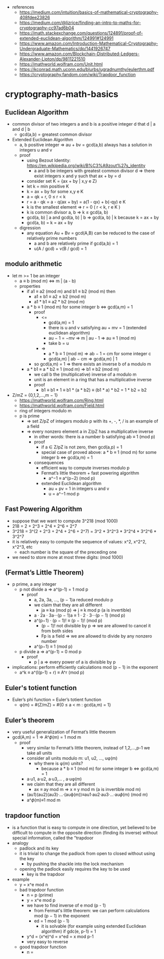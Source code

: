 * references
    * https://medium.com/intuition/basics-of-mathematical-cryptography-408fdee23826
    * https://medium.com/@lizrice/finding-an-intro-to-maths-for-cryptography-cc97ad6b04
    * https://math.stackexchange.com/questions/124891/proof-of-extended-euclidean-algorithm/124991#124991
    * https://www.amazon.com/Introduction-Mathematical-Cryptography-Undergraduate-Mathematics/dp/1441926747
    * https://www.amazon.com/Blockchain-Distributed-Ledgers-Alexander-Lipton/dp/9811221510
    * https://mathworld.wolfram.com/Unit.html
    * https://kconrad.math.uconn.edu/blurbs/ugradnumthy/eulerthm.pdf
    * https://cryptography.fandom.com/wiki/Trapdoor_function

# cryptography-math-basics

## Euclidean Algorithm
* common divisor of two integers a and b is a positive integer d that d | a and d | b
    * gcd(a,b) = greatest common divisor
* Extended Euclidean Algorithm
    * a, b positive integer => au + bv = gcd(a,b) always has a solution in integers u and v
    * proof
        * using Bezout Identity: https://en.wikipedia.org/wiki/B%C3%A9zout%27s_identity
            *  a and b be integers with greatest common divisor d => there exist integers x and y such that ax + by = d
        * consider set K = {ax + by | x,y e Z}
        * let k = min positive K
        * k = ax + by for some x,y e K
        * a = qk + r, 0 ≤ r < k
        * r = a - qk
            = a - q(ax + by)
            = a(1 - qx) + b(-qy) e K
        * k is the smallest element => r = 0 ( r < k, r e K )
        * k is common divisor a, b => k ≤ gcd(a, b)
        * gcd(a, b) | a and gcd(a, b) | b => gcd(a, b) | k because k = ax + by
        * gcd(a, b) = k = ax + by
    * digression
        * any equation Au + Bv = gcd(A,B) can be reduced to the case of relatively prime numbers
            * a and b are relatively prime if gcd(a,b) = 1
            * u(A / gcd) + v(B / gcd) = 1

## modulo arithmetic
* let m >= 1 be an integer
    * a ≡ b (mod m) <=> m | (a - b)
    * properties
        * if a1 ≡ a2 (mod m) and b1 ≡ b2 (mod m) then
            * a1 ± b1 ≡ a2 ± b2 (mod m)
            * a1 * b1 ≡ a2 * b2 (mod m)
        * a * b ≡ 1 (mod m) for some integer b <=> gcd(a,m) = 1
            * proof
                * <=
                    * gcd(a,m) = 1
                    * there is u and v satisfying au + mv = 1 (extended euclidean algorithm)
                    * au − 1 = −mv => m | au - 1 => au ≡ 1 (mod m)
                    * take b = u
                * =>
                    * a * b ≡ 1 (mod m) => ab − 1 = cm for some integer c
                    * gcd(a,m) | ab − cm => gcd(a,m) | 1
            * so gcd(a,m) = 1 => there exists an inverse b of a modulo m
        * a * b1 ≡ a * b2 ≡ 1 (mod m) => b1 ≡ b2 (mod m)
            * we call b the (multiplicative) inverse of a modulo m
            * unit is an element in a ring that has a multiplicative inverse
            * proof
                * b1 ≡ b1 * 1 ≡ b1 * (a * b2) ≡ (b1 * a) * b2 = 1 * b2 = b2
* Z/mZ = {0,1,2,...,m − 1}
    * https://mathworld.wolfram.com/Ring.html
    * https://mathworld.wolfram.com/Field.html
    * ring of integers modulo m
    * p is prime
        * => set Z/pZ of integers modulo p with its +, -, *, / is an example of a field
        * => every nonzero element a in Z/pZ has a multiplicative inverse
            * in other words: there is a number b satisfying ab ≡ 1 (mod p)
            * proof
                * if a ∈ Z/pZ is not zero, then gcd(a,p) = 1
                * special case of proved above: a * b ≡ 1 (mod m) for some integer b <=> gcd(a,m) = 1
            * consequences
                * efficient way to compute inverses modulo p
                * Fermat’s little theorem + fast powering algorithm
                    * a^−1 ≡ a^(p−2) (mod p)
                * extended Euclidean algorithm
                    * au + pv = 1 in integers u and v
                    * u = a^−1 mod p


## Fast Powering Algorithm
* suppose that we want to compute 3^218 (mod 1000)
* 218 = 2 + 2^3 + 2^4 + 2^6 + 2^7
* 3^218 = 3^(2 + 2^3 + 2^4 + 2^6 + 2^7) = 3^2 * 3^2^3 * 3^2^4 * 3^2^6 * 3^2^7
* it is relatively easy to compute the sequence of values: x^2, x^2^2, x^2^3, etc
    * each number is the square of the preceding one
* we need to store more at most three digits: (mod 1000)


## (Fermat’s Little Theorem)
* p prime, a any integer
    * p not divide a => a^(p-1) = 1 mod p
        * proof
            * a, 2a, 3a, ..., (p − 1)a reduced modulo p
            * we claim that they are all different
                * ja ≡ ka (mod p) => j ≡ k mod p (a is invertible)
            * a · 2a · 3a···(p − 1)a ≡ 1 · 2 · 3···(p − 1) (mod p)
            * a^(p−1) · (p − 1)! ≡ (p − 1)! (mod p)
                * (p − 1)! not divisible by p => we are allowed to cancel it from both sides
                * Fp is a field => we are allowed to divide by any nonzero number
            * a^(p−1) ≡ 1 (mod p)
    * p divide a => a^(p-1) = 0 mod p
        * proof
            * p | a => every power of a is divisible by p
* implications: perform efficiently calculations mod (p − 1) in the exponent
    * a^k ≡ a^(l(p-1) + r) ≡ A^r (mod p)

## Euler's totient function
* Euler’s phi function = Euler’s totient function
    * φ(m) = #(Z/mZ) = #{0 ≤ a < m : gcd(a,m) = 1}

## Euler’s theorem
* very useful generalization of Fermat’s little theorem
* gcd(A,m) = 1 => A^𝜙(m) = 1 mod m
    * proof
        * very similar to Fermat’s little theorem, instead of 1,2,...,p-1 we take all units
        * consider all units modulo m: u1, u2, ..., uφ(m)
            * why there is φ(m) units?
                * because a * b ≡ 1 (mod m) for some integer b <=> gcd(a,m) = 1
        * a·u1, a·u2, a·u3,... , a·uφ(m)
        * we claim that they are all different
            * ax ≡ ay mod m => x ≡ y mod m (a is invertible mod m)
        * (au1)(au2)(au3)·...·(auϕ(m))≡au1·au2·au3·...·au𝜙(m) (mod m)
        * a^𝜙(m)≡1 mod m

## trapdoor function
* is a function that is easy to compute in one direction, yet believed to be difficult to compute in the opposite
direction (finding its inverse) without special information, called the "trapdoor
* analogy
    * padlock and its key
    * it is trivial to change the padlock from open to closed without using the key
        * by pushing the shackle into the lock mechanism
    * opening the padlock easily requires the key to be used
        * key is the trapdoor
* example
    * y = x^e mod n
    * bad trapdoor function
        * n = p (prime)
        * y = x^e mod p
        * we have to find inverse of e mod (p - 1)
            * from Fermat's little theorem: we can perform calculations mod (p − 1) in the exponent
            * ed = 1 mod (p - 1)
                * it is solvable (for example using extended Euclidean algorithm) if gdc(e, p-1) = 1
        * y^d = (x^e)^d = x^ed = x mod p-1
        * very easy to reverse
    * good trapdoor function
        * n =